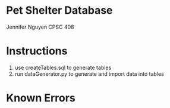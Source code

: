 # Pet Shelter Database

Jennifer Nguyen
CPSC 408

# Instructions
1. use createTables.sql to generate tables
2. run dataGenerator.py to generate and import data into tables

# Known Errors